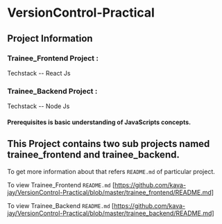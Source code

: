 # VersionControl-Practical

## Project Information

### Trainee_Frontend Project :

Techstack -- React Js

### Trainee_Backend Project :

Techstack -- Node Js

#### Prerequisites is basic understanding of JavaScripts concepts.

This Project contains two sub projects named trainee_frontend and trainee_backend.
----------------------------------------------------------------------------------
To get more information about that refers ```README.md``` of particular project.

To view Trainee_Frontend ```README.md```  [https://github.com/kava-jay/VersionControl-Practical/blob/master/trainee_frontend/README.md]

To view Trainee_Backend ```README.md```  [https://github.com/kava-jay/VersionControl-Practical/blob/master/trainee_backend/README.md]
